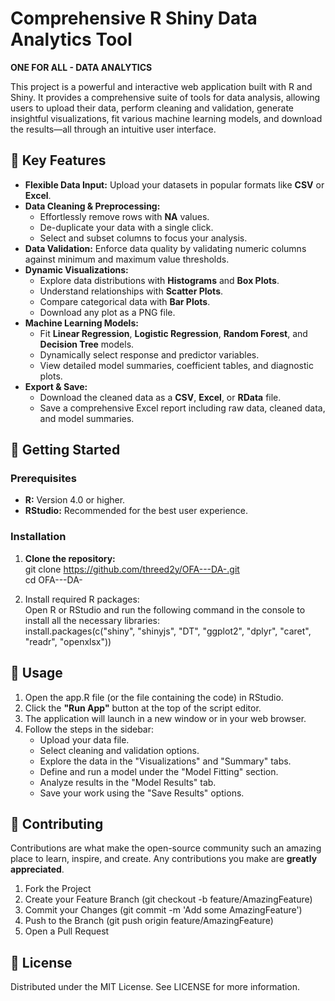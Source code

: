 # **Comprehensive R Shiny Data Analytics Tool**

**ONE FOR ALL \- DATA ANALYTICS**

This project is a powerful and interactive web application built with R and Shiny. It provides a comprehensive suite of tools for data analysis, allowing users to upload their data, perform cleaning and validation, generate insightful visualizations, fit various machine learning models, and download the results—all through an intuitive user interface.

## **🌟 Key Features**

* **Flexible Data Input:** Upload your datasets in popular formats like **CSV** or **Excel**.  
* **Data Cleaning & Preprocessing:**  
  * Effortlessly remove rows with **NA** values.  
  * De-duplicate your data with a single click.  
  * Select and subset columns to focus your analysis.  
* **Data Validation:** Enforce data quality by validating numeric columns against minimum and maximum value thresholds.  
* **Dynamic Visualizations:**  
  * Explore data distributions with **Histograms** and **Box Plots**.  
  * Understand relationships with **Scatter Plots**.  
  * Compare categorical data with **Bar Plots**.  
  * Download any plot as a PNG file.  
* **Machine Learning Models:**  
  * Fit **Linear Regression**, **Logistic Regression**, **Random Forest**, and **Decision Tree** models.  
  * Dynamically select response and predictor variables.  
  * View detailed model summaries, coefficient tables, and diagnostic plots.  
* **Export & Save:**  
  * Download the cleaned data as a **CSV**, **Excel**, or **RData** file.  
  * Save a comprehensive Excel report including raw data, cleaned data, and model summaries.

## **🔧 Getting Started**

### **Prerequisites**

* **R:** Version 4.0 or higher.  
* **RStudio:** Recommended for the best user experience.

### **Installation**

1. **Clone the repository:**  
   git clone https://github.com/threed2y/OFA---DA-.git  
   cd OFA---DA-

2. Install required R packages:  
   Open R or RStudio and run the following command in the console to install all the necessary libraries:  
   install.packages(c("shiny", "shinyjs", "DT", "ggplot2", "dplyr", "caret", "readr", "openxlsx"))

## **🚀 Usage**

1. Open the app.R file (or the file containing the code) in RStudio.  
2. Click the **"Run App"** button at the top of the script editor.  
3. The application will launch in a new window or in your web browser.  
4. Follow the steps in the sidebar:  
   * Upload your data file.  
   * Select cleaning and validation options.  
   * Explore the data in the "Visualizations" and "Summary" tabs.  
   * Define and run a model under the "Model Fitting" section.  
   * Analyze results in the "Model Results" tab.  
   * Save your work using the "Save Results" options.

## **🤝 Contributing**

Contributions are what make the open-source community such an amazing place to learn, inspire, and create. Any contributions you make are **greatly appreciated**.

1. Fork the Project  
2. Create your Feature Branch (git checkout \-b feature/AmazingFeature)  
3. Commit your Changes (git commit \-m 'Add some AmazingFeature')  
4. Push to the Branch (git push origin feature/AmazingFeature)  
5. Open a Pull Request

## **📄 License**

Distributed under the MIT License. See LICENSE for more information.